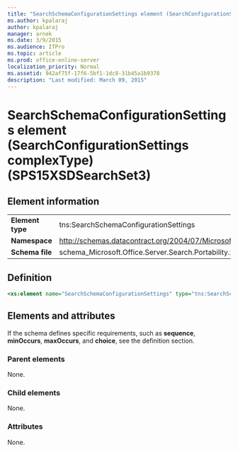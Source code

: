 ```yaml
---
title: "SearchSchemaConfigurationSettings element (SearchConfigurationSettings complexType) (SPS15XSDSearchSet3)"
ms.author: kpalaraj
author: kpalaraj
manager: arnek
ms.date: 3/9/2015
ms.audience: ITPro
ms.topic: article
ms.prod: office-online-server
localization_priority: Normal
ms.assetid: 942af75f-17f6-5bf1-1dc8-31b45a1b9378
description: "Last modified: March 09, 2015"
---
```


# SearchSchemaConfigurationSettings element (SearchConfigurationSettings complexType) (SPS15XSDSearchSet3)

 
  
## Element information

|||
|:-----|:-----|
|**Element type** <br/> |tns:SearchSchemaConfigurationSettings  <br/> |
|**Namespace** <br/> |http://schemas.datacontract.org/2004/07/Microsoft.Office.Server.Search.Portability  <br/> |
|**Schema file** <br/> |schema_Microsoft.Office.Server.Search.Portability.xsd  <br/> |
   
## Definition

```XML
<xs:element name="SearchSchemaConfigurationSettings" type="tns:SearchSchemaConfigurationSettings" minOccurs="0"></xs:element>

```

## Elements and attributes

If the schema defines specific requirements, such as **sequence**, **minOccurs**, **maxOccurs**, and **choice**, see the definition section. 
  
### Parent elements

None.
  
### Child elements

None.
  
### Attributes

None.
  

